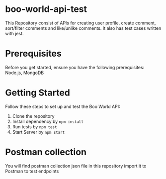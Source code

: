 # boo-world-api-test

This Repository consist of APIs for creating user profile, create comment, sort/filter comments and like/unlike comments.
It also has test cases written with jest.

# Prerequisites

Before you get started, ensure you have the following prerequisites:
Node.js, MongoDB

# Getting Started

Follow these steps to set up and test the Boo World API:
1. Clone the repository
2. Install dependency by `npm install`
3. Run tests by `npm test`
4. Start Server by `npm start`

# Postman collection
You will find postman collection json file in this repository import it to Postman to test endpoints
